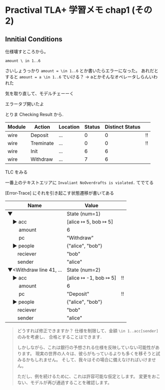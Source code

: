 # Practival TLA+ 学習メモ chap1 (その2)

## Innitial Conditions

仕様壊すところから。

```
amount \ in 1..6
```


さいしょうっかり `amount = \in 1..6` とか書いたらエラーになった。
あれだとすると `amount = a \in 1..6` でいける？
→ aとかそんなオペレータしらんいわれた　


気を取り直して、モデルチェーーく

エラータブ開いたよ

とりま Checking Result から.

| Module | Action    | Location | Status | Distinct Status |    |
|--------|-----------|----------|--------|-----------------|----|
| wire   | Deposit   | ...      | 0      | 0               | !! |
| wire   | Treminate | ...      | 0      | 0               | !! |
| wire   | Init      | ...      | 6      | 6               |    |
| wire   | Withdraw  | ...      | 7      | 6               |    |

TLC をみる

一番上のテキストエリアに `Invaliant NoOverdrafts is violated.` てでてる

[Error-Trace] にそれを引き起こす状態遷移が書いてある

| Name                     | Value                   |  |
|--------------------------|-------------------------|--|
| ▼<Initial predicate>    | State (num=1)           |  |
| 　▶ acc                 | [alice ↦ 5, bob ↦ 5]  |  |
| 　　 amount              | 6                       |  |
| 　　 pc                  | "Withdraw"              |  |
| 　▶ people              | {"alice", "bob"}        |  |
| 　　reciever             | "bob"                   |  |
| 　　sender               | "alice"                 |  |
| ▼<Withdraw line 41, ... | State (num=2)           |  |
| 　▶ acc                 | [alice ↦ -1, bob ↦ 5] |!!|
| 　　 amount              | 6                       |  |
| 　　 pc                  | "Deposit"               |!!|
| 　▶ people              | {"alice", "bob"}        |  |
| 　　reciever             | "bob"                   |  |
| 　　sender               | "alice"                 |  |

> どうすれば修正できますか？
> 仕様を制限して、金額 `\in 1..acc[sender]` のみを考慮し、
> 合格とすることはできます.
>
> しかしながら、これは銀行の予想される仕様を反映していない可能性があります。
> 現実の世界の人々は、彼らがもっているよりも多くを移そうと試みるかもしれません。
> そして、我々はその場合に備えなければいけません。
>
> ただし、例を続けるために、これは許容可能な仮定とします。
> 変更をおこない、モデルが再び通過することを確認します。
